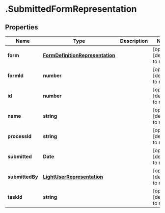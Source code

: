 # .SubmittedFormRepresentation

## Properties
Name | Type | Description | Notes
------------ | ------------- | ------------- | -------------
**form** | [**FormDefinitionRepresentation**](FormDefinitionRepresentation.md) |  | [optional] [default to null]
**formId** | **number** |  | [optional] [default to null]
**id** | **number** |  | [optional] [default to null]
**name** | **string** |  | [optional] [default to null]
**processId** | **string** |  | [optional] [default to null]
**submitted** | **Date** |  | [optional] [default to null]
**submittedBy** | [**LightUserRepresentation**](LightUserRepresentation.md) |  | [optional] [default to null]
**taskId** | **string** |  | [optional] [default to null]


